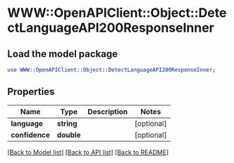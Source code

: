 # WWW::OpenAPIClient::Object::DetectLanguageAPI200ResponseInner

## Load the model package
```perl
use WWW::OpenAPIClient::Object::DetectLanguageAPI200ResponseInner;
```

## Properties
Name | Type | Description | Notes
------------ | ------------- | ------------- | -------------
**language** | **string** |  | [optional] 
**confidence** | **double** |  | [optional] 

[[Back to Model list]](../README.md#documentation-for-models) [[Back to API list]](../README.md#documentation-for-api-endpoints) [[Back to README]](../README.md)


